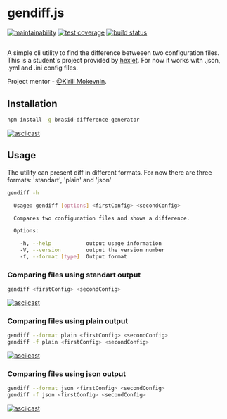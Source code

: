 # gendiff.js
[![maintainability](https://api.codeclimate.com/v1/badges/4c84c295db266ebccdea/maintainability)](https://codeclimate.com/github/brasid/project-lvl2-s381/maintainability)
[![test coverage](https://api.codeclimate.com/v1/badges/4c84c295db266ebccdea/test_coverage)](https://codeclimate.com/github/brasid/project-lvl2-s381/test_coverage)
[![build status](https://travis-ci.org/brasid/project-lvl2-s381.svg?branch=master)](https://travis-ci.org/brasid/project-lvl2-s381)

##
A simple cli utility to find the difference betweeen two configuration files. This is a student's project provided by [hexlet](https://ru.hexlet.io).
For now it works with .json, .yml and .ini config files.

Project mentor - [@Kirill Mokevnin](https://github.com/mokevnin).
##

## Installation
```sh
npm install -g brasid-difference-generator
```
[![asciicast](https://asciinema.org/a/216289.svg)](https://asciinema.org/a/216289)

## Usage
The utility can present diff in different formats. For now there are three formats: 'standart', 'plain' and 'json'
```sh
gendiff -h

  Usage: gendiff [options] <firstConfig> <secondConfig>

  Compares two configuration files and shows a difference.

  Options:

    -h, --help           output usage information
    -V, --version        output the version number
    -f, --format [type]  Output format
```
### Comparing files using standart output
```sh
gendiff <firstConfig> <secondConfig>
```
[![asciicast](https://asciinema.org/a/216987.svg)](https://asciinema.org/a/216987)

### Comparing files using plain output
```sh
gendiff --format plain <firstConfig> <secondConfig>
gendiff -f plain <firstConfig> <secondConfig>
```

[![asciicast](https://asciinema.org/a/217073.svg)](https://asciinema.org/a/217073)

### Comparing files using json output
```sh
gendiff --format json <firstConfig> <secondConfig>
gendiff -f json <firstConfig> <secondConfig>
```
[![asciicast](https://asciinema.org/a/217085.svg)](https://asciinema.org/a/217085)
